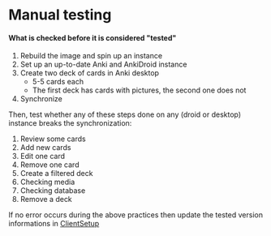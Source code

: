 # Manual testing

#### What is checked before it is considered "tested"

1. Rebuild the image and spin up an instance
2. Set up an up-to-date Anki and AnkiDroid instance
3. Create two deck of cards in Anki desktop
   * 5-5 cards each
   * The first deck has cards with pictures, the second one does not
4. Synchronize



Then, test whether any of these steps done on any (droid or desktop) instance breaks the synchronization:

1. Review some cards
2. Add new cards
3. Edit one card
4. Remove one card
5. Create a filtered deck
6. Checking media
7. Checking database
8. Remove a deck



If no error occurs during the above practices then update the tested version informations in [ClientSetup](https://ankicommunity.github.io/Tutorials/Index/ClientSetup)

